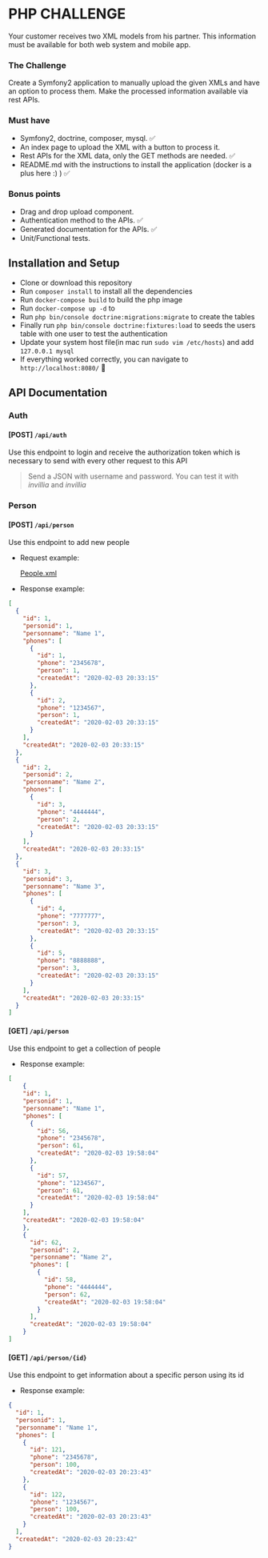 # PHP CHALLENGE

Your customer receives two XML models from his partner. This information must be available for both web system and mobile app.

### The Challenge

Create a Symfony2 application to manually upload the given XMLs and have an option to process them. Make the processed information available via rest APIs.

### Must have

-   Symfony2, doctrine, composer, mysql. ✅
-   An index page to upload the XML with a button to process it.
-   Rest APIs for the XML data, only the GET methods are needed. ✅
-   README.md with the instructions to install the application (docker is a plus here :) ) ✅

### Bonus points

-   Drag and drop upload component.
-   Authentication method to the APIs. ✅
-   Generated documentation for the APIs. ✅
-   Unit/Functional tests.

## Installation and Setup

-   Clone or download this repository
-   Run `composer install` to install all the dependencies
-   Run `docker-compose build` to build the php image
-   Run `docker-compose up -d` to 
-   Run `php bin/console doctrine:migrations:migrate` to create the tables
-   Finally run `php bin/console doctrine:fixtures:load` to seeds the users table with one user to test the authentication
-   Update your system host file(in mac run `sudo vim /etc/hosts`) and add `127.0.0.1 mysql`
-   If everything worked correctly, you can navigate to `http://localhost:8080/` 🚀

## API Documentation

### Auth

#### [POST] `/api/auth`

Use this endpoint to login and receive the authorization token which is necessary to send with every other request to this API

> Send a JSON with username and password. You can test it with _invillia_ and _invillia_

### Person

#### [POST] `/api/person`

Use this endpoint to add new people

-   Request example:

    [People.xml](examples/people.xml)
-   Response example:

```json
[
  {
    "id": 1,
    "personid": 1,
    "personname": "Name 1",
    "phones": [
      {
        "id": 1,
        "phone": "2345678",
        "person": 1,
        "createdAt": "2020-02-03 20:33:15"
      },
      {
        "id": 2,
        "phone": "1234567",
        "person": 1,
        "createdAt": "2020-02-03 20:33:15"
      }
    ],
    "createdAt": "2020-02-03 20:33:15"
  },
  {
    "id": 2,
    "personid": 2,
    "personname": "Name 2",
    "phones": [
      {
        "id": 3,
        "phone": "4444444",
        "person": 2,
        "createdAt": "2020-02-03 20:33:15"
      }
    ],
    "createdAt": "2020-02-03 20:33:15"
  },
  {
    "id": 3,
    "personid": 3,
    "personname": "Name 3",
    "phones": [
      {
        "id": 4,
        "phone": "7777777",
        "person": 3,
        "createdAt": "2020-02-03 20:33:15"
      },
      {
        "id": 5,
        "phone": "8888888",
        "person": 3,
        "createdAt": "2020-02-03 20:33:15"
      }
    ],
    "createdAt": "2020-02-03 20:33:15"
  }
] 
```

#### [GET] `/api/person`

Use this endpoint to get a collection of people

-   Response example:

```json
[
    {
    "id": 1,
    "personid": 1,
    "personname": "Name 1",
    "phones": [
      {
        "id": 56,
        "phone": "2345678",
        "person": 61,
        "createdAt": "2020-02-03 19:58:04"
      },
      {
        "id": 57,
        "phone": "1234567",
        "person": 61,
        "createdAt": "2020-02-03 19:58:04"
      }
    ],
    "createdAt": "2020-02-03 19:58:04"
    },
    {
      "id": 62,
      "personid": 2,
      "personname": "Name 2",
      "phones": [
        {
          "id": 58,
          "phone": "4444444",
          "person": 62,
          "createdAt": "2020-02-03 19:58:04"
        }
      ],
      "createdAt": "2020-02-03 19:58:04"
    }
]
```

#### [GET] `/api/person/{id}`

Use this endpoint to get information about a specific person using its id

-   Response example:

```json
{
  "id": 1,
  "personid": 1,
  "personname": "Name 1",
  "phones": [
    {
      "id": 121,
      "phone": "2345678",
      "person": 100,
      "createdAt": "2020-02-03 20:23:43"
    },
    {
      "id": 122,
      "phone": "1234567",
      "person": 100,
      "createdAt": "2020-02-03 20:23:43"
    }
  ],
  "createdAt": "2020-02-03 20:23:42"
}
```
